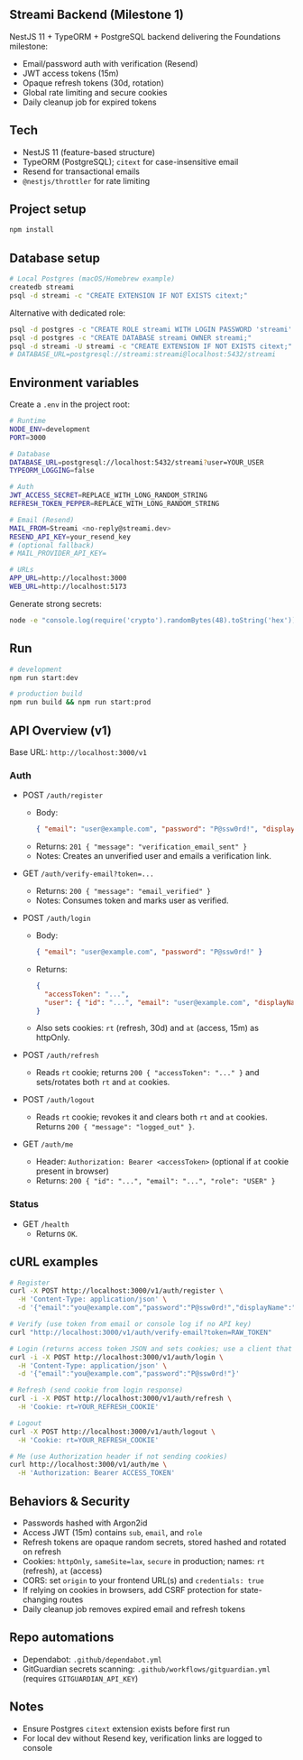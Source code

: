 ## Streami Backend (Milestone 1)

NestJS 11 + TypeORM + PostgreSQL backend delivering the Foundations milestone:
- Email/password auth with verification (Resend)
- JWT access tokens (15m)
- Opaque refresh tokens (30d, rotation)
- Global rate limiting and secure cookies
- Daily cleanup job for expired tokens

## Tech
- NestJS 11 (feature-based structure)
- TypeORM (PostgreSQL); `citext` for case-insensitive email
- Resend for transactional emails
- `@nestjs/throttler` for rate limiting

## Project setup
```bash
npm install
```

## Database setup
```bash
# Local Postgres (macOS/Homebrew example)
createdb streami
psql -d streami -c "CREATE EXTENSION IF NOT EXISTS citext;"
```

Alternative with dedicated role:
```bash
psql -d postgres -c "CREATE ROLE streami WITH LOGIN PASSWORD 'streami' SUPERUSER;"
psql -d postgres -c "CREATE DATABASE streami OWNER streami;"
psql -d streami -U streami -c "CREATE EXTENSION IF NOT EXISTS citext;"
# DATABASE_URL=postgresql://streami:streami@localhost:5432/streami
```

## Environment variables
Create a `.env` in the project root:
```bash
# Runtime
NODE_ENV=development
PORT=3000

# Database
DATABASE_URL=postgresql://localhost:5432/streami?user=YOUR_USER
TYPEORM_LOGGING=false

# Auth
JWT_ACCESS_SECRET=REPLACE_WITH_LONG_RANDOM_STRING
REFRESH_TOKEN_PEPPER=REPLACE_WITH_LONG_RANDOM_STRING

# Email (Resend)
MAIL_FROM=Streami <no-reply@streami.dev>
RESEND_API_KEY=your_resend_key
# (optional fallback)
# MAIL_PROVIDER_API_KEY=

# URLs
APP_URL=http://localhost:3000
WEB_URL=http://localhost:5173
```
Generate strong secrets:
```bash
node -e "console.log(require('crypto').randomBytes(48).toString('hex'))"
```

## Run
```bash
# development
npm run start:dev

# production build
npm run build && npm run start:prod
```

## API Overview (v1)
Base URL: `http://localhost:3000/v1`

### Auth
- POST `/auth/register`
  - Body:
    ```json
    { "email": "user@example.com", "password": "P@ssw0rd!", "displayName": "User" }
    ```
  - Returns: `201 { "message": "verification_email_sent" }`
  - Notes: Creates an unverified user and emails a verification link.

- GET `/auth/verify-email?token=...`
  - Returns: `200 { "message": "email_verified" }`
  - Notes: Consumes token and marks user as verified.

- POST `/auth/login`
  - Body:
    ```json
    { "email": "user@example.com", "password": "P@ssw0rd!" }
    ```
  - Returns:
    ```json
    {
      "accessToken": "...",
      "user": { "id": "...", "email": "user@example.com", "displayName": "User", "isEmailVerified": true }
    }
    ```
  - Also sets cookies: `rt` (refresh, 30d) and `at` (access, 15m) as httpOnly.

- POST `/auth/refresh`
  - Reads `rt` cookie; returns `200 { "accessToken": "..." }` and sets/rotates both `rt` and `at` cookies.

- POST `/auth/logout`
  - Reads `rt` cookie; revokes it and clears both `rt` and `at` cookies. Returns `200 { "message": "logged_out" }`.

- GET `/auth/me`
  - Header: `Authorization: Bearer <accessToken>` (optional if `at` cookie present in browser)
  - Returns: `200 { "id": "...", "email": "...", "role": "USER" }`

### Status
- GET `/health`
  - Returns `OK`.

## cURL examples
```bash
# Register
curl -X POST http://localhost:3000/v1/auth/register \
  -H 'Content-Type: application/json' \
  -d '{"email":"you@example.com","password":"P@ssw0rd!","displayName":"You"}'

# Verify (use token from email or console log if no API key)
curl "http://localhost:3000/v1/auth/verify-email?token=RAW_TOKEN"

# Login (returns access token JSON and sets cookies; use a client that preserves cookies)
curl -i -X POST http://localhost:3000/v1/auth/login \
  -H 'Content-Type: application/json' \
  -d '{"email":"you@example.com","password":"P@ssw0rd!"}'

# Refresh (send cookie from login response)
curl -i -X POST http://localhost:3000/v1/auth/refresh \
  -H 'Cookie: rt=YOUR_REFRESH_COOKIE'

# Logout
curl -X POST http://localhost:3000/v1/auth/logout \
  -H 'Cookie: rt=YOUR_REFRESH_COOKIE'

# Me (use Authorization header if not sending cookies)
curl http://localhost:3000/v1/auth/me \
  -H 'Authorization: Bearer ACCESS_TOKEN'
```

## Behaviors & Security
- Passwords hashed with Argon2id
- Access JWT (15m) contains `sub`, `email`, and `role`
- Refresh tokens are opaque random secrets, stored hashed and rotated on refresh
- Cookies: `httpOnly`, `sameSite=lax`, `secure` in production; names: `rt` (refresh), `at` (access)
- CORS: set `origin` to your frontend URL(s) and `credentials: true`
- If relying on cookies in browsers, add CSRF protection for state-changing routes
- Daily cleanup job removes expired email and refresh tokens

## Repo automations
- Dependabot: `.github/dependabot.yml`
- GitGuardian secrets scanning: `.github/workflows/gitguardian.yml` (requires `GITGUARDIAN_API_KEY`)

## Notes
- Ensure Postgres `citext` extension exists before first run
- For local dev without Resend key, verification links are logged to console
